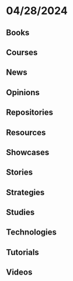 # 04/28/2024

## Books

## Courses

## News

## Opinions

## Repositories

## Resources

## Showcases

## Stories

## Strategies

## Studies

## Technologies

## Tutorials

## Videos
